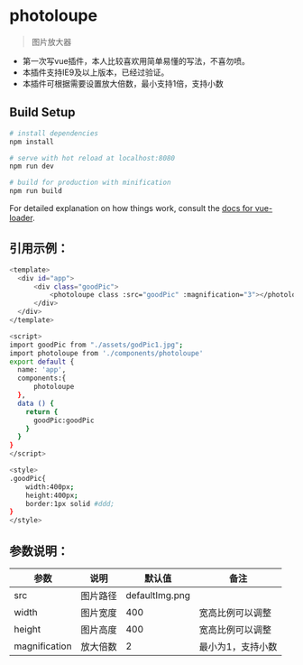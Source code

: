 # photoloupe

> 图片放大器
- 第一次写vue插件，本人比较喜欢用简单易懂的写法，不喜勿喷。
- 本插件支持IE9及以上版本，已经过验证。
- 本插件可根据需要设置放大倍数，最小支持1倍，支持小数

## Build Setup

``` bash
# install dependencies
npm install

# serve with hot reload at localhost:8080
npm run dev

# build for production with minification
npm run build
```


For detailed explanation on how things work, consult the [docs for vue-loader](http://vuejs.github.io/vue-loader).

## 引用示例：
``` bash
<template>
  <div id="app">
      <div class="goodPic">
          <photoloupe class :src="goodPic" :magnification="3"></photoloupe>
      </div>
  </div>
</template>

<script>
import goodPic from "./assets/godPic1.jpg";
import photoloupe from './components/photoloupe'
export default {
  name: 'app',
  components:{
      photoloupe
  },
  data () {
    return {
      goodPic:goodPic
    }
  }
}
</script>

<style>
.goodPic{
    width:400px;
    height:400px;
    border:1px solid #ddd;
}
</style>
``` 

## 参数说明：

参数 | 说明 | 默认值|备注
---|---|---|---
src | 图片路径|defaultImg.png|
width | 图片宽度|400|宽高比例可以调整
height | 图片高度|400|宽高比例可以调整
magnification|放大倍数|2|最小为1，支持小数
